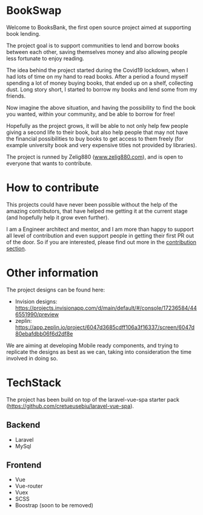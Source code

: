 # BookSwap

Welcome to BooksBank, the first open source project aimed at supporting book lending.

The project goal is to support communities to lend and borrow books between each other, saving themselves money and also allowing people less fortunate to enjoy reading.

The idea behind the project started during the Covid19 lockdown, when I had lots of time on my hand to read books. After a period a found myself spending a lot of money buying books, that ended up on a shelf, collecting dust. Long story short, I started to borrow my books and lend some from my friends.

Now imagine the above situation, and having the possibility to find the book you wanted, within your community, and be able to borrow for free! 

Hopefully as the project grows, it will be able to not only help few people giving a second life to their book, but also help people that may not have the financial possibilities to buy books to get access to them freely (for example university book and very expensive titles not provided by libraries).

The project is runned by Zelig880 (www.zelig880.com), and is open to everyone that wants to contribute.


# How to contribute

This projects could have never been possible without the help of the amazing contributors, that have helped me getting it at the current stage (and hopefully help it grow even further).

I am a Engineer architect and mentor, and I am more than happy to support all level of contribution and even support people in getting their first PR out of the door. So if you are interested, please find out more in the [contribution section]("documents/contribution.md").


# Other information

The project designs can be found here: 

- Invision designs: https://projects.invisionapp.com/d/main/default/#/console/17236584/446551990/preview
- zeplin: https://app.zeplin.io/project/6047d3685cdff106a3f16337/screen/6047d80ebafdbb06f6d2df8e

We are aiming at developing Mobile ready components, and trying to replicate the designs as best as we can, taking into consideration the time involved in doing so.

# TechStack

The project has been build on top of the laravel-vue-spa starter pack (https://github.com/cretueusebiu/laravel-vue-spa).

## Backend
- Laravel
- MySql

## Frontend
- Vue
- Vue-router
- Vuex
- SCSS
- Boostrap (soon to be removed)

